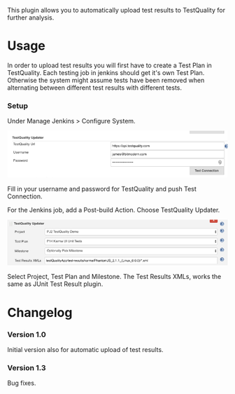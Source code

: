 This plugin allows you to automatically upload test results to
TestQuality for further analysis.

# Usage

In order to upload test results you will first have to create a Test
Plan in TestQuality. Each testing job in jenkins should get it's own
Test Plan. Otherwise the system might assume tests have been removed
when alternating between different test results with different tests.

### Setup

Under Manage Jenkins \> Configure System. 

![](docs/images/image2017-12-18_11:5:39.png)

Fill in your username and password for TestQuality and push Test
Connection.

For the Jenkins job, add a Post-build Action. Choose TestQuality
Updater.

![](docs/images/image2017-12-18_11:7:48.png)

Select Project, Test Plan and Milestone. The Test Results XMLs, works
the same as JUnit Test Result plugin.

# Changelog

### Version 1.0

Initial version also for automatic upload of test results. 

### Version 1.3

Bug fixes.
